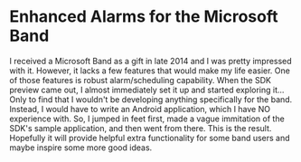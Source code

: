 # Enhanced Alarms for the Microsoft Band
I received a Microsoft Band as a gift in late 2014 and I was pretty impressed with it. However, it lacks a few features that would make my life easier. One of those features is robust alarm/scheduling capability. When the SDK preview came out, I almost immediately set it up and started exploring it... Only to find that I wouldn't be developing anything specifically for the band. Instead, I would have to write an Android application, which I have NO experience with. So, I jumped in feet first, made a vague immitation of the SDK's sample application, and then went from there. This is the result. Hopefully it will provide helpful extra functionality for some band users and maybe inspire some more good ideas. 